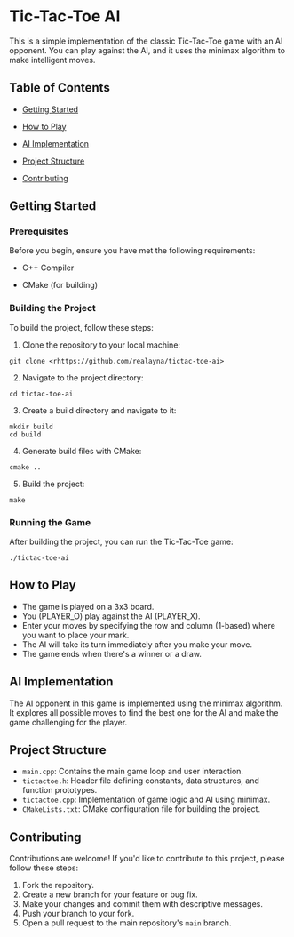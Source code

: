 # Tic-Tac-Toe AI

  

This is a simple implementation of the classic Tic-Tac-Toe game with an AI opponent. You can play against the AI, and it uses the minimax algorithm to make intelligent moves.

  

## Table of Contents

-  [Getting Started](#getting-started)

-  [How to Play](#how-to-play)

-  [AI Implementation](#ai-implementation)

-  [Project Structure](#project-structure)

-  [Contributing](#contributing)


  

## Getting Started

  

### Prerequisites

  

Before you begin, ensure you have met the following requirements:

  

- C++ Compiler

- CMake (for building)

  

### Building the Project

  

To build the project, follow these steps:

  

1. Clone the repository to your local machine:

  

```shell
git clone <rhttps://github.com/realayna/tictac-toe-ai>
```
  
  

2. Navigate to the project directory:

```shell
cd tictac-toe-ai
```
  

3. Create a build directory and navigate to it:

```shell
mkdir build
cd build
```
  

4. Generate build files with CMake:

```shell
cmake ..
  ```

5. Build the project:

```shell
make
```
### Running the Game

After building the project, you can run the Tic-Tac-Toe game:

```shell
./tictac-toe-ai
```
## How to Play

-   The game is played on a 3x3 board.
-   You (PLAYER_O) play against the AI (PLAYER_X).
-   Enter your moves by specifying the row and column (1-based) where you want to place your mark.
-   The AI will take its turn immediately after you make your move.
-   The game ends when there's a winner or a draw.

## AI Implementation

The AI opponent in this game is implemented using the minimax algorithm. It explores all possible moves to find the best one for the AI and make the game challenging for the player.

## Project Structure

-   `main.cpp`: Contains the main game loop and user interaction.
-   `tictactoe.h`: Header file defining constants, data structures, and function prototypes.
-   `tictactoe.cpp`: Implementation of game logic and AI using minimax.
-   `CMakeLists.txt`: CMake configuration file for building the project.

## Contributing

Contributions are welcome! If you'd like to contribute to this project, please follow these steps:

1.  Fork the repository.
2.  Create a new branch for your feature or bug fix.
3.  Make your changes and commit them with descriptive messages.
4.  Push your branch to your fork.
5.  Open a pull request to the main repository's `main` branch.




